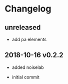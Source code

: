 Changelog
=========

unreleased
----------

* add pa elements


2018-10-16 v0.2.2
-----------------

* added noiselab

* initial commit
